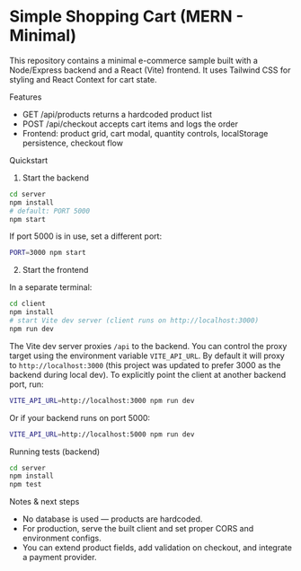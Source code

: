 # Simple Shopping Cart (MERN - Minimal)

This repository contains a minimal e-commerce sample built with a Node/Express backend and a React (Vite) frontend. It uses Tailwind CSS for styling and React Context for cart state.

Features
- GET /api/products returns a hardcoded product list
- POST /api/checkout accepts cart items and logs the order
- Frontend: product grid, cart modal, quantity controls, localStorage persistence, checkout flow


Quickstart

1) Start the backend

```bash
cd server
npm install
# default: PORT 5000
npm start
```

If port 5000 is in use, set a different port:

```bash
PORT=3000 npm start
```

2) Start the frontend

In a separate terminal:

```bash
cd client
npm install
# start Vite dev server (client runs on http://localhost:3000)
npm run dev
```

The Vite dev server proxies `/api` to the backend. You can control the proxy target using the environment variable `VITE_API_URL`. By default it will proxy to `http://localhost:3000` (this project was updated to prefer 3000 as the backend during local dev). To explicitly point the client at another backend port, run:

```bash
VITE_API_URL=http://localhost:3000 npm run dev
```

Or if your backend runs on port 5000:

```bash
VITE_API_URL=http://localhost:5000 npm run dev
```

Running tests (backend)

```bash
cd server
npm install
npm test
```

Notes & next steps
- No database is used — products are hardcoded.
- For production, serve the built client and set proper CORS and environment configs.
- You can extend product fields, add validation on checkout, and integrate a payment provider.
